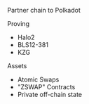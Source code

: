 Partner chain to Polkadot

Proving
- Halo2
- BLS12-381
- KZG

Assets
- Atomic Swaps
- "ZSWAP"
Contracts
- Private off-chain state

